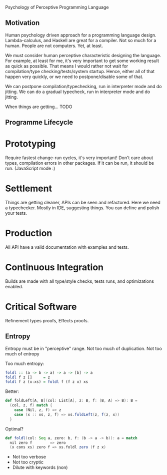 Psychology of Perceptive Programming Language

Motivation
--
Human psychology driven approach for a programming language design.
Lambda-calculus, and Haskell are great for a compiler. Not so much for a human.
People are not computers. Yet, at least.

We must consider human perceptive characteristic designing the language.
For example, at least for me, it's very important to get some working result as quick as possible.
That means I would rather not wait for compilation/type checking/tests/system startup. 
Hence, either all of that happen very quickly, or we need to postpone/disable some of that.

We can postpone compilation/typechecking, run in interpreter mode and do jitting.
We can do a gradual typecheck, run in interpreter mode and do jitting.

When things are getting... TODO

Programme Lifecycle
--
# Prototyping
 Require fastest change-run cycles, it's very important!
 Don't care about types, compilation errors in other packages. If it can be run, it should be run. (JavaScript mode :)
 
# Settlement
 Things are getting cleaner, APIs can be seen and refactored.
 Here we need a typechecker. Mostly in IDE, suggesting things.
 You can define and polish your tests.

# Production
 All API have a valid documentation with examples and tests.
 
# Continuous Integration
 Builds are made with all type/style checks, tests runs, and optimizations enabled.
  
# Critical Software
 Refinement types proofs, Effects proofs. 

Entropy
--
Entropy must be in "perceptive" range.
Not too much of duplication.
Not too much of entropy

Too much entropy:
```haskell
foldl :: (a -> b -> a) -> a -> [b] -> a
foldl f z []     = z                  
foldl f z (x:xs) = foldl f (f z x) xs
```

Better:
```scala
def foldLeft[A, B](col: List[A], z: B, f: (B, A) => B): B =
  (col, z, f) match {
    case (Nil, z, f) => z
    case (x :: xs, z, f) => xs.foldLeft(z, f(z, x))
  }
```

Optimal?
```scala
def foldl(col: Seq a, zero: b, f: (b -> a -> b)): a = match
  nil zero f        => zero                  
  (x cons xs) zero f => xs.foldl zero (f z x)
```



- Not too verbose
- Not too cryptic
- Dilute with keywords (non)


